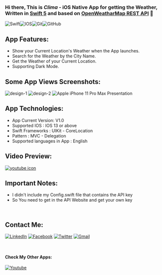 
### Hi there, This is ***Clima*** - iOS Native App for getting the Weather, Written in [Swift 5][Swift 5] and based on [OpenWeatharMap REST API][website] 👋


<img alt="Swift" src="https://img.shields.io/badge/swift-%23FA7343.svg?&style=for-the-badge&logo=swift&logoColor=white"/><img alt="IOS" src="https://img.shields.io/badge/iOS-000000?style=for-the-badge&logo=ios&logoColor=white"><img alt="Git" src="https://img.shields.io/badge/git%20-%23F05033.svg?&style=for-the-badge&logo=git&logoColor=white"/><img alt="GitHub" src="https://img.shields.io/badge/github%20-%23121011.svg?&style=for-the-badge&logo=github&logoColor=white"/>


## App Features: 

- Show your Current Location's Weather when the App launches.
- Search for the Weather by the City Name.
- Get the Weather of your Current Location.
- Supporting Dark Mode.



## Some App Views Screenshots:

![design-1](https://user-images.githubusercontent.com/10991489/119966957-1f93eb80-bfac-11eb-81a0-b4fb767337cc.png)
![design-2](https://user-images.githubusercontent.com/10991489/119970762-6aaffd80-bfb0-11eb-85b3-447c0c280bb6.png)
![Apple iPhone 11 Pro Max Presentation](https://user-images.githubusercontent.com/10991489/119971449-46a0ec00-bfb1-11eb-9902-63631449602c.png)

## App Technologies:
 
* App Current Version: V1.0
* Supported IOS : IOS 13 or above
* Swift Frameworks : UIKit - CoreLocation 
* Pattern : MVC - Delegation
* Supported languages in App : English

## Video Preview:

[![youtube icon](https://user-images.githubusercontent.com/10991489/119972028-00985800-bfb2-11eb-895d-6e862f3fb497.png)][preview]


## Important Notes:
  
- I didn't include my Config.swift file that contains the API key
- So You need to get in the API Website and get your own key

</br >

[website]: https://openweathermap.org/api
[Swift 5]: https://developer.apple.com/swift/
[preview]: https://www.youtube.com/watch?v=8xmRXwJtDDw&list=PL8YBRNKoIB2GuNpvqkVOSf-ChdhXPob4r&index=1
[youtube]: https://www.youtube.com/channel/UCaH0SjSVk045E165fGh9wjg
[contact]: https://www.linkedin.com/in/abanoub-ashraf-81b329b7/
[fb]: https://www.facebook.com/abanoub.ashraf.1110/
[tw]: https://twitter.com/Abanoub_Ashraf_
[mail]: https://docs.google.com/document/d/1lr2sMIhAithabtZI8SiRkRVTTFa_o0ZIsuZNKmo2lUo/edit?usp=sharing



## Contact Me:

[<img alt="LinkedIn" src="https://img.shields.io/badge/linkedin%20-%230077B5.svg?&style=for-the-badge&logo=linkedin&logoColor=white"/>][contact] [<img alt="Facebook" src="https://img.shields.io/badge/Facebook%20-%231877F2.svg?&style=for-the-badge&logo=Facebook&logoColor=white"/>][fb] [<img alt="Twitter" src="https://img.shields.io/badge/Twitter%20-%231DA1F2.svg?&style=for-the-badge&logo=Twitter&logoColor=white"/>][tw] [<img alt="Gmail" src="https://img.shields.io/badge/Gmail-D14836?style=for-the-badge&logo=gmail&logoColor=white" />][mail]

</br >

#### Check My Other Apps: 

[<img alt="Youtube" src="https://img.shields.io/badge/-youtube-D14836?style=for-the-badge&logo=youtube&logoColor=white" />][youtube]

